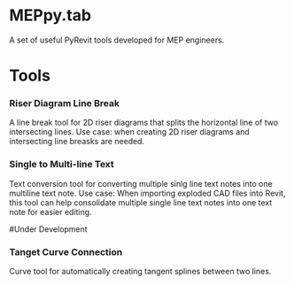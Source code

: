 # MEPpy.tab
A set of useful PyRevit tools developed for MEP engineers. 

# Tools
### Riser Diagram Line Break
A line break tool for 2D riser diagrams that splits the horizontal line of two 
  intersecting lines. Use case: when creating 2D riser diagrams and intersecting line breasks are needed. 

### Single to Multi-line Text
Text conversion tool for converting multiple sinlg line text notes into one multiline text 
  note. Use case: When importing exploded CAD files into Revit, this tool can help consolidate multiple single line text notes into one text note for easier editing.

#Under Development

### Tanget Curve Connection
Curve tool for automatically creating tangent splines between two lines.
